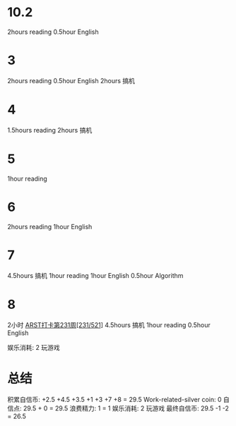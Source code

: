 # 10.2
2hours reading
0.5hour English

# 3
2hours reading
0.5hour English
2hours 搞机

# 4
1.5hours reading
2hours 搞机

# 5
1hour reading

# 6
2hours reading
1hour English

# 7
4.5hours 搞机
1hour reading
1hour English 
0.5hour Algorithm

# 8
2小时 [ARST打卡第231周[231/521]](https://www.wolfdan.cn/ARST%E6%89%93%E5%8D%A1%E7%AC%AC231%E5%91%A8-231-521/)
4.5hours 搞机
1hour reading
0.5hour English 

娱乐消耗: 2 玩游戏

# 总结
积累自信币: +2.5 +4.5 +3.5 +1 +3 +7 +8 = 29.5
Work-related-silver coin: 0
自信点: 29.5 + 0 = 29.5
浪费精力: 1 = 1
娱乐消耗: 2 玩游戏
最终自信币: 29.5 -1 -2 = 26.5

